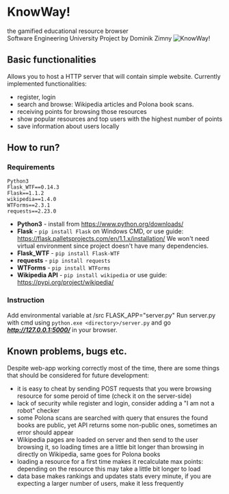 # KnowWay!
the gamified educational resource browser <br>Software Engineering University Project by Dominik Zimny
![KnowWay!](https://i.imgur.com/jlQpgHa.png)

## Basic functionalities
Allows you to host a HTTP server that will contain simple website. Currently implemented functionalities:
- register, login
- search and browse: Wikipedia articles and Polona book scans.
- receiving points for browsing those resources
- show popular resources and top users with the highest number of points
- save information about users locally

## How to run?
### Requirements
```
Python3
Flask_WTF==0.14.3
Flask==1.1.2
wikipedia==1.4.0
WTForms==2.3.1
requests==2.23.0
```
- **Python3** - install from https://www.python.org/downloads/
- **Flask** - ```pip install Flask``` on Windows CMD, or use guide: https://flask.palletsprojects.com/en/1.1.x/installation/
We won't need virtual environment since project doesn't have many dependencies.
- **Flask_WTF** - ```pip install Flask-WTF```
- **requests** - ```pip install requests```
- **WTForms** - ```pip install WTForms```
- **Wikipedia API** - ```pip install wikipedia``` or use guide: https://pypi.org/project/wikipedia/
### Instruction
Add environmental variable at <app directory>/src FLASK_APP="server.py"
Run server.py with cmd using ```python.exe <directory>/server.py``` and go ***http://127.0.0.1:5000/*** in your browser.


## Known problems, bugs etc.
Despite web-app working correctly most of the time, there are some things that should be considered for future development:
- it is easy to cheat by sending POST requests that you were browsing resource for some peroid of time (check it on the server-side)
- lack of security while register and login, consider adding a "I am not a robot" checker
- some Polona scans are searched with query that ensures the found books are public, yet API returns some non-public ones, sometimes an error should appear
- Wikipedia pages are loaded on server and then send to the user browsing it, so loading times are a little bit longer than browsing in directly on Wikipedia, same goes for Polona books
- loading a resource for a first time makes it recalculate max points: depending on the resource this may take a little bit longer to load
- data base makes rankings and updates stats every minute, if you are expecting a larger number of users, make it less frequently
